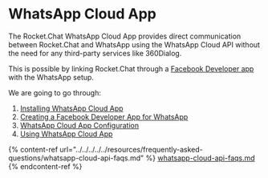 # WhatsApp Cloud App

The Rocket.Chat WhatsApp Cloud App provides direct communication between Rocket.Chat and WhatsApp using the WhatsApp Cloud API without the need for any third-party services like 360Dialog.

This is possible by linking Rocket.Chat through a [Facebook Developer app](https://developers.facebook.com/apps) with the WhatsApp setup.

We are going to go through:

1. [Installing WhatsApp Cloud App](https://github.com/spastorelli/RocketChatDocs/blob/test-datasync-changes/extend-rocket.chat-capabilities/rocket.chat-marketplace/apps-user-guides/omnichannel-apps/whatsapp-cloud-app/whatsapp-cloud-app-install.md)
2. [Creating a Facebook Developer App for WhatsApp](facebook-developer-account-with-whatsapp/)
3. [WhatsApp Cloud App Configuration](whatsapp-cloud-app-configuration.md)
4. [Using WhatsApp Cloud App](using-whatsapp-cloud-app.md)

{% content-ref url="../../../../../resources/frequently-asked-questions/whatsapp-cloud-api-faqs.md" %}
[whatsapp-cloud-api-faqs.md](../../../../../resources/frequently-asked-questions/whatsapp-cloud-api-faqs.md)
{% endcontent-ref %}
